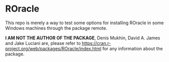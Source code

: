 # ROracle

This repo is merely a way to test some options for installing ROracle in some Windows machines through the package remote.

**I AM NOT THE AUTHOR OF THE PACKAGE**, Denis Mukhin, David A. James and Jake Luciani are, please refer to <https://cran.r-project.org/web/packages/ROracle/index.html> for any information about the package.
